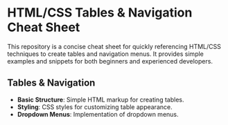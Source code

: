 # HTML/CSS Tables & Navigation Cheat Sheet

This repository is a concise cheat sheet for quickly referencing HTML/CSS techniques to create tables and navigation menus. It provides simple examples and snippets for both beginners and experienced developers.

## Tables & Navigation 

- **Basic Structure**: Simple HTML markup for creating tables.
- **Styling**: CSS styles for customizing table appearance.
- **Dropdown Menus**: Implementation of dropdown menus.
